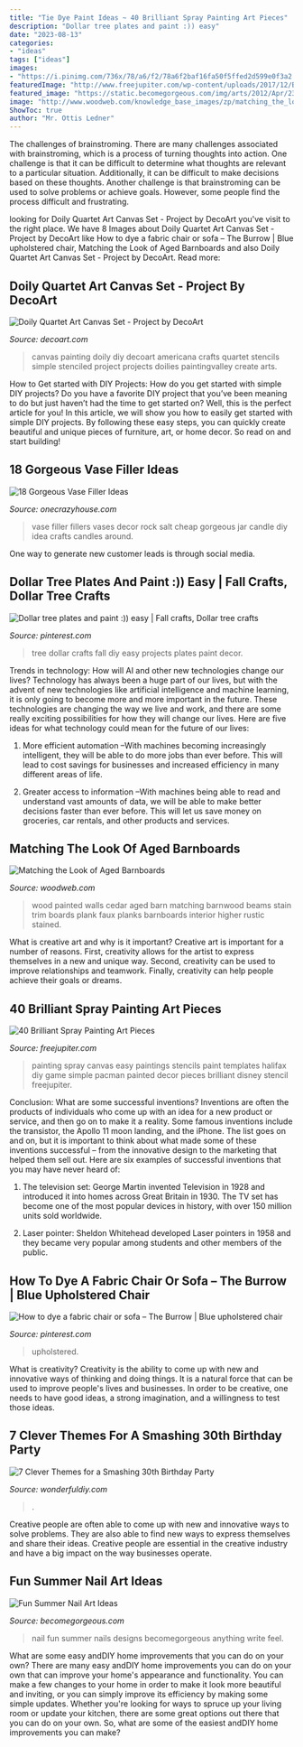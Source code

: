 ```yaml
---
title: "Tie Dye Paint Ideas ~ 40 Brilliant Spray Painting Art Pieces"
description: "Dollar tree plates and paint :)) easy"
date: "2023-08-13"
categories:
- "ideas"
tags: ["ideas"]
images:
- "https://i.pinimg.com/736x/78/a6/f2/78a6f2baf16fa50f5ffed2d599e0f3a2.jpg"
featuredImage: "http://www.freejupiter.com/wp-content/uploads/2017/12/Brilliant-Spray-Painting-Art-Pieces40.jpg"
featured_image: "https://static.becomegorgeous.com/img/arts/2012/Apr/23/7529/nail_art2.jpg"
image: "http://www.woodweb.com/knowledge_base_images/zp/matching_the_look_of_aged_barn_boards_3.jpg"
ShowToc: true
author: "Mr. Ottis Ledner"
---
```



The challenges of brainstroming.
There are many challenges associated with brainstroming, which is a process of turning thoughts into action. One challenge is that it can be difficult to determine what thoughts are relevant to a particular situation. Additionally, it can be difficult to make decisions based on these thoughts. Another challenge is that brainstroming can be used to solve problems or achieve goals. However, some people find the process difficult and frustrating.

	

		
looking for Doily Quartet Art Canvas Set - Project by DecoArt you've visit to the right place. We have 8 Images about Doily Quartet Art Canvas Set - Project by DecoArt like How to dye a fabric chair or sofa – The Burrow | Blue upholstered chair, Matching the Look of Aged Barnboards and also Doily Quartet Art Canvas Set - Project by DecoArt. Read more:
		
    
## Doily Quartet Art Canvas Set - Project By DecoArt

<img loading=lazy src="https://decoart.com/img/projects/projects/1568_doily-art-canvas.jpg" onerror="this.onerror=null;this.src='https://tse3.mm.bing.net/th?id=OIP.gR5-P3qxNMUSsOycR_i6qwHaFs&amp;pid=15.1';" alt="Doily Quartet Art Canvas Set - Project by DecoArt">

_Source: decoart.com_

>canvas painting doily diy decoart americana crafts quartet stencils simple stenciled project projects doilies paintingvalley create arts. 

	

How to Get started with DIY Projects: How do you get started with simple DIY projects?
Do you have a favorite DIY project that you’ve been meaning to do but just haven’t had the time to get started on? Well, this is the perfect article for you! In this article, we will show you how to easily get started with simple DIY projects. By following these easy steps, you can quickly create beautiful and unique pieces of furniture, art, or home decor. So read on and start building!

    
## 18 Gorgeous Vase Filler Ideas

<img loading=lazy src="https://cdn.onecrazyhouse.com/wp-content/uploads/2016/05/vase-filler-ideas-12.jpg" onerror="this.onerror=null;this.src='https://tse3.mm.bing.net/th?id=OIP.8g2X7o5ripvWt7TWbGwAvwHaLH&amp;pid=15.1';" alt="18 Gorgeous Vase Filler Ideas">

_Source: onecrazyhouse.com_

>vase filler fillers vases decor rock salt cheap gorgeous jar candle diy idea crafts candles around. 

	

One way to generate new customer leads is through social media.

    
## Dollar Tree Plates And Paint :)) Easy | Fall Crafts, Dollar Tree Crafts

<img loading=lazy src="https://i.pinimg.com/736x/9c/70/8a/9c708a069a1df715c874f5967c1562d9--fall-diy-tree-crafts.jpg" onerror="this.onerror=null;this.src='https://tse1.mm.bing.net/th?id=OIP.eNdyeNvKeM1vLVk6ccDPrQHaJ3&amp;pid=15.1';" alt="Dollar tree plates and paint :)) easy | Fall crafts, Dollar tree crafts">

_Source: pinterest.com_

>tree dollar crafts fall diy easy projects plates paint decor. 

	

Trends in technology: How will AI and other new technologies change our lives?
Technology has always been a huge part of our lives, but with the advent of new technologies like artificial intelligence and machine learning, it is only going to become more and more important in the future. These technologies are changing the way we live and work, and there are some really exciting possibilities for how they will change our lives. Here are five ideas for what technology could mean for the future of our lives:
1. More efficient automation –With machines becoming increasingly intelligent, they will be able to do more jobs than ever before. This will lead to cost savings for businesses and increased efficiency in many different areas of life.

2. Greater access to information –With machines being able to read and understand vast amounts of data, we will be able to make better decisions faster than ever before. This will let us save money on groceries, car rentals, and other products and services.

    
## Matching The Look Of Aged Barnboards

<img loading=lazy src="http://www.woodweb.com/knowledge_base_images/zp/matching_the_look_of_aged_barn_boards_3.jpg" onerror="this.onerror=null;this.src='https://tse3.mm.bing.net/th?id=OIP.SZQRtCxnlW2mmoYthie-mQHaJ6&amp;pid=15.1';" alt="Matching the Look of Aged Barnboards">

_Source: woodweb.com_

>wood painted walls cedar aged barn matching barnwood beams stain trim boards plank faux planks barnboards interior higher rustic stained. 

	

What is creative art and why is it important?
Creative art is important for a number of reasons. First, creativity allows for the artist to express themselves in a new and unique way. Second, creativity can be used to improve relationships and teamwork. Finally, creativity can help people achieve their goals or dreams.

    
## 40 Brilliant Spray Painting Art Pieces

<img loading=lazy src="http://www.freejupiter.com/wp-content/uploads/2017/12/Brilliant-Spray-Painting-Art-Pieces40.jpg" onerror="this.onerror=null;this.src='https://tse1.mm.bing.net/th?id=OIP.WB56PtCFmrpabmneD3P8VQHaO8&amp;pid=15.1';" alt="40 Brilliant Spray Painting Art Pieces">

_Source: freejupiter.com_

>painting spray canvas easy paintings stencils paint templates halifax diy game simple pacman painted decor pieces brilliant disney stencil freejupiter. 

	

Conclusion: What are some successful inventions?
Inventions are often the products of individuals who come up with an idea for a new product or service, and then go on to make it a reality. Some famous inventions include the transistor, the Apollo 11 moon landing, and the iPhone. The list goes on and on, but it is important to think about what made some of these inventions successful – from the innovative design to the marketing that helped them sell out. Here are six examples of successful inventions that you may have never heard of:
1. The television set: George Martin invented Television in 1928 and introduced it into homes across Great Britain in 1930. The TV set has become one of the most popular devices in history, with over 150 million units sold worldwide.

2. Laser pointer: Sheldon Whitehead developed Laser pointers in 1958 and they became very popular among students and other members of the public.

    
## How To Dye A Fabric Chair Or Sofa – The Burrow | Blue Upholstered Chair

<img loading=lazy src="https://i.pinimg.com/736x/78/a6/f2/78a6f2baf16fa50f5ffed2d599e0f3a2.jpg" onerror="this.onerror=null;this.src='https://tse2.mm.bing.net/th?id=OIP.x3N9rFPvgaBR4kbAlQ0VBAHaJ3&amp;pid=15.1';" alt="How to dye a fabric chair or sofa – The Burrow | Blue upholstered chair">

_Source: pinterest.com_

>upholstered. 

	

What is creativity?
Creativity is the ability to come up with new and innovative ways of thinking and doing things. It is a natural force that can be used to improve people's lives and businesses. In order to be creative, one needs to have good ideas, a strong imagination, and a willingness to test those ideas.

    
## 7 Clever Themes For A Smashing 30th Birthday Party

<img loading=lazy src="https://cdn.wonderfuldiy.com/wp-content/uploads/2015/12/Youre-Golden.jpg" onerror="this.onerror=null;this.src='https://tse2.mm.bing.net/th?id=OIP.dA-EKfvFo0TPf-oMPo2J9gHaJ4&amp;pid=15.1';" alt="7 Clever Themes for a Smashing 30th Birthday Party">

_Source: wonderfuldiy.com_

>. 

	

Creative people are often able to come up with new and innovative ways to solve problems. They are also able to find new ways to express themselves and share their ideas. Creative people are essential in the creative industry and have a big impact on the way businesses operate.

    
## Fun Summer Nail Art Ideas

<img loading=lazy src="https://static.becomegorgeous.com/img/arts/2012/Apr/23/7529/nail_art2.jpg" onerror="this.onerror=null;this.src='https://tse3.mm.bing.net/th?id=OIP.bos07FqfwujJQ3k7wDPtTwHaJ4&amp;pid=15.1';" alt="Fun Summer Nail Art Ideas">

_Source: becomegorgeous.com_

>nail fun summer nails designs becomegorgeous anything write feel. 

	

What are some easy andDIY home improvements that you can do on your own?
There are many easy andDIY home improvements you can do on your own that can improve your home's appearance and functionality. You can make a few changes to your home in order to make it look more beautiful and inviting, or you can simply improve its efficiency by making some simple updates. Whether you're looking for ways to spruce up your living room or update your kitchen, there are some great options out there that you can do on your own. So, what are some of the easiest andDIY home improvements you can make?

